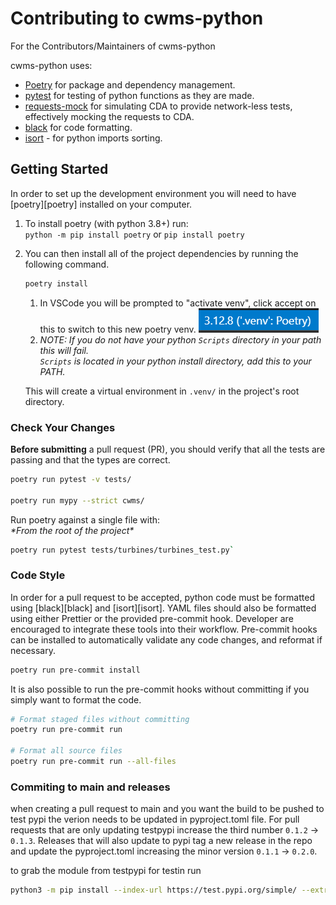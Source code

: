 # Contributing to cwms-python

For the Contributors/Maintainers of cwms-python

cwms-python uses:

- [Poetry](https://python-poetry.org/docs/) for package and dependency management.
- [pytest](https://pypi.org/project/pytest/) for testing of python functions as they are made.
- [requests-mock](https://pypi.org/project/requests-mock/) for simulating CDA to provide network-less tests, effectively mocking the requests to CDA.  
- [black](https://black.readthedocs.io/en/stable/) for code formatting.
- [isort](https://pycqa.github.io/isort/index.html) - for python imports sorting.


## Getting Started

In order to set up the development environment you will need to have [poetry][poetry] installed on your computer.

1. To install poetry (with python 3.8+) run:  
    `python -m pip install poetry` or `pip install poetry`

2. You can then install all of the project dependencies by running the following command.

    ```sh
    poetry install
    ```

    1. In VSCode you will be prompted to "activate venv", click accept on this to switch to this new poetry venv.  ![alt text](docs/images/poetry-venv.png)
    2. *NOTE: If you do not have your python `Scripts` directory in your path this will fail.  
    `Scripts` is located in your python install directory, add this to your PATH.*  

    This will create a virtual environment in `.venv/` in the project's root directory.

### Check Your Changes

**Before submitting** a pull request (PR), you should verify that all the tests are passing and that the types are correct.

```sh
poetry run pytest -v tests/

poetry run mypy --strict cwms/
```

Run poetry against a single file with:  
*\*From the root of the project\**

```sh
poetry run pytest tests/turbines/turbines_test.py`
```

### Code Style

In order for a pull request to be accepted, python code must be formatted using [black][black] and [isort][isort]. YAML files should also be formatted using either Prettier or the provided pre-commit hook. Developer are encouraged to integrate these tools into their workflow. Pre-commit hooks can be installed to automatically validate any code changes, and reformat if necessary.

```sh
poetry run pre-commit install
```

It is also possible to run the pre-commit hooks without committing if you simply want to format the code.

```sh
# Format staged files without committing
poetry run pre-commit run

# Format all source files
poetry run pre-commit run --all-files
```


### Commiting to main and releases

when creating a pull request to main and you want the build to be pushed to test pypi the verion needs to be updated in pyproject.toml file. For pull requests that are only updating testpypi increase the third number `0.1.2` -> `0.1.3`. Releases that will also update to pypi tag a new release in the repo and update the pyproject.toml increasing the minor version `0.1.1` -> `0.2.0`.

to grab the module from testpypi for testin run

```sh
python3 -m pip install --index-url https://test.pypi.org/simple/ --extra-index-url https://pypi.org/simple/ cwms-python
```